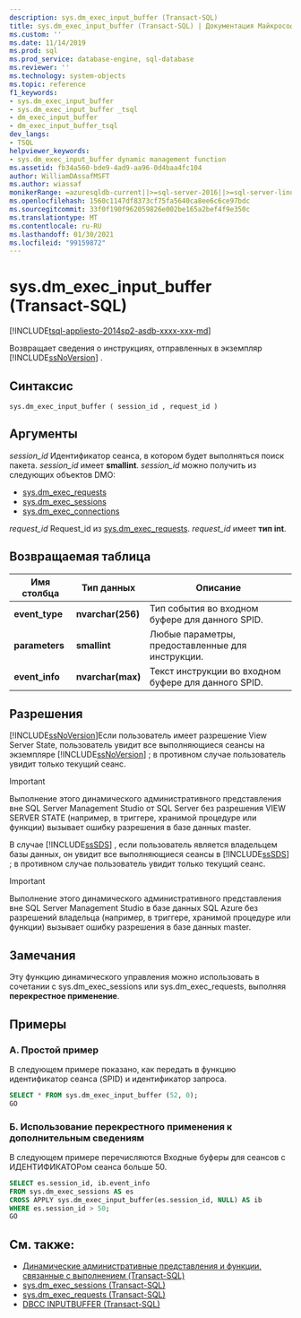 ```yaml
---
description: sys.dm_exec_input_buffer (Transact-SQL)
title: sys.dm_exec_input_buffer (Transact-SQL) | Документация Майкрософт
ms.custom: ''
ms.date: 11/14/2019
ms.prod: sql
ms.prod_service: database-engine, sql-database
ms.reviewer: ''
ms.technology: system-objects
ms.topic: reference
f1_keywords:
- sys.dm_exec_input_buffer
- sys.dm_exec_input_buffer _tsql
- dm_exec_input_buffer
- dm_exec_input_buffer_tsql
dev_langs:
- TSQL
helpviewer_keywords:
- sys.dm_exec_input_buffer dynamic management function
ms.assetid: fb34a560-bde9-4ad9-aa96-0d4baa4fc104
author: WilliamDAssafMSFT
ms.author: wiassaf
monikerRange: =azuresqldb-current||>=sql-server-2016||>=sql-server-linux-2017||=azuresqldb-mi-current
ms.openlocfilehash: 1560c1147df8373cf75fa5640ca8ee6c6ce97bdc
ms.sourcegitcommit: 33f0f190f962059826e002be165a2bef4f9e350c
ms.translationtype: MT
ms.contentlocale: ru-RU
ms.lasthandoff: 01/30/2021
ms.locfileid: "99159872"
---
```

# <a name="sysdm_exec_input_buffer-transact-sql"></a>sys.dm_exec_input_buffer (Transact-SQL)

[!INCLUDE[tsql-appliesto-2014sp2-asdb-xxxx-xxx-md](../../includes/tsql-appliesto-2014sp2-asdb-xxxx-xxx-md.md)]

Возвращает сведения о инструкциях, отправленных в экземпляр [!INCLUDE[ssNoVersion](../../includes/ssnoversion-md.md)] .

## <a name="syntax"></a>Синтаксис

```
sys.dm_exec_input_buffer ( session_id , request_id )
```

## <a name="arguments"></a>Аргументы

*session_id* Идентификатор сеанса, в котором будет выполняться поиск пакета. *session_id* имеет **smallint**. *session_id* можно получить из следующих объектов DMO:

- [sys.dm_exec_requests](../../relational-databases/system-dynamic-management-views/sys-dm-exec-requests-transact-sql.md)
- [sys.dm_exec_sessions](../../relational-databases/system-dynamic-management-views/sys-dm-exec-sessions-transact-sql.md)
- [sys.dm_exec_connections](../../relational-databases/system-dynamic-management-views/sys-dm-exec-connections-transact-sql.md)

*request_id* Request_id из [sys.dm_exec_requests](../../relational-databases/system-dynamic-management-views/sys-dm-exec-requests-transact-sql.md). *request_id* имеет **тип int**.

## <a name="table-returned"></a>Возвращаемая таблица

|Имя столбца|Тип данных|Описание|
|-----------------|---------------|-----------------|
|**event_type**|**nvarchar(256)**|Тип события во входном буфере для данного SPID.|
|**parameters**|**smallint**|Любые параметры, предоставленные для инструкции.|
|**event_info**|**nvarchar(max)**|Текст инструкции во входном буфере для данного SPID.|

## <a name="permissions"></a>Разрешения

[!INCLUDE[ssNoVersion](../../includes/ssnoversion-md.md)]Если пользователь имеет разрешение View Server State, пользователь увидит все выполняющиеся сеансы на экземпляре [!INCLUDE[ssNoVersion](../../includes/ssnoversion-md.md)] ; в противном случае пользователь увидит только текущий сеанс.

> [!IMPORTANT]
> Выполнение этого динамического административного представления вне SQL Server Management Studio от SQL Server без разрешения VIEW SERVER STATE (например, в триггере, хранимой процедуре или функции) вызывает ошибку разрешения в базе данных master.

В случае [!INCLUDE[ssSDS](../../includes/sssds-md.md)] , если пользователь является владельцем базы данных, он увидит все выполняющиеся сеансы в [!INCLUDE[ssSDS](../../includes/sssds-md.md)] ; в противном случае пользователь увидит только текущий сеанс.

> [!IMPORTANT]
> Выполнение этого динамического административного представления вне SQL Server Management Studio в базе данных SQL Azure без разрешений владельца (например, в триггере, хранимой процедуре или функции) вызывает ошибку разрешения в базе данных master.

## <a name="remarks"></a>Замечания

Эту функцию динамического управления можно использовать в сочетании с sys.dm_exec_sessions или sys.dm_exec_requests, выполняя **перекрестное применение**.

## <a name="examples"></a>Примеры

### <a name="a-simple-example"></a>A. Простой пример

В следующем примере показано, как передать в функцию идентификатор сеанса (SPID) и идентификатор запроса.

```sql
SELECT * FROM sys.dm_exec_input_buffer (52, 0);
GO
```

### <a name="b-using-cross-apply-to-additional-information"></a>Б. Использование перекрестного применения к дополнительным сведениям

В следующем примере перечисляются Входные буферы для сеансов с ИДЕНТИФИКАТОРом сеанса больше 50.

```sql
SELECT es.session_id, ib.event_info
FROM sys.dm_exec_sessions AS es
CROSS APPLY sys.dm_exec_input_buffer(es.session_id, NULL) AS ib
WHERE es.session_id > 50;
GO
```

## <a name="see-also"></a>См. также:

- [Динамические административные представления и функции, связанные с выполнением (Transact-SQL)](../../relational-databases/system-dynamic-management-views/execution-related-dynamic-management-views-and-functions-transact-sql.md)
- [sys.dm_exec_sessions (Transact-SQL)](../../relational-databases/system-dynamic-management-views/sys-dm-exec-sessions-transact-sql.md)
- [sys.dm_exec_requests (Transact-SQL)](../../relational-databases/system-dynamic-management-views/sys-dm-exec-requests-transact-sql.md)
- [DBCC INPUTBUFFER (Transact-SQL)](../../t-sql/database-console-commands/dbcc-inputbuffer-transact-sql.md)
